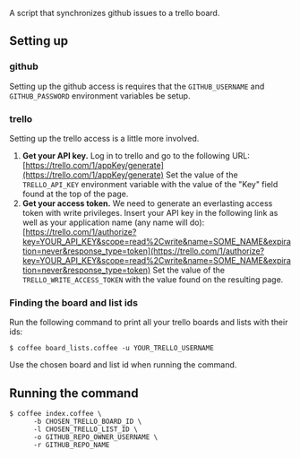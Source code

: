 A script that synchronizes github issues to a trello board.

## Setting up

### github

Setting up the github access is requires that the `GITHUB_USERNAME` and
`GITHUB_PASSWORD` environment variables be setup.

### trello

Setting up the trello access is a little more involved.

1. **Get your API key.** Log in to trello and go to the following URL:
   [https://trello.com/1/appKey/generate](https://trello.com/1/appKey/generate)
   Set the value of the `TRELLO_API_KEY` environment variable with the value of
   the "Key" field found at the top of the page.
1. **Get your access token.** We need to generate an everlasting access token
   with write privileges. Insert your API key in the following link as well as
   your application name (any name will do):
   [https://trello.com/1/authorize?key=YOUR_API_KEY&scope=read%2Cwrite&name=SOME_NAME&expiration=never&response_type=token](https://trello.com/1/authorize?key=YOUR_API_KEY&scope=read%2Cwrite&name=SOME_NAME&expiration=never&response_type=token) 
   Set the value of the `TRELLO_WRITE_ACCESS_TOKEN` with the value found on the
   resulting page.

### Finding the board and list ids

Run the following command to print all your trello boards and lists with their
ids:

    $ coffee board_lists.coffee -u YOUR_TRELLO_USERNAME

Use the chosen board and list id when running the command.

## Running the command

    $ coffee index.coffee \
          -b CHOSEN_TRELLO_BOARD_ID \
          -l CHOSEN_TRELLO_LIST_ID \
          -o GITHUB_REPO_OWNER_USERNAME \
          -r GITHUB_REPO_NAME
